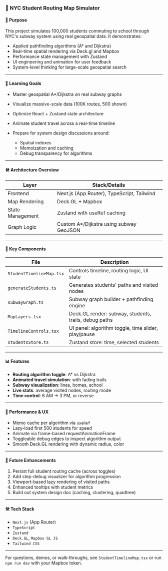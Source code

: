 ### 📘 NYC Student Routing Map Simulator

#### 🌟 Purpose

This project simulates 100,000 students commuting to school through NYC's subway system using real geospatial data. It demonstrates:

* Applied pathfinding algorithms (A\* and Dijkstra)
* Real-time spatial rendering via Deck.gl and Mapbox
* Performance state management with Zustand
* UI engineering and animation for user feedback
* System-level thinking for large-scale geospatial search

---

#### 🧠 Learning Goals

* Master geospatial A\*/Dijkstra on real subway graphs
* Visualize massive-scale data (100K routes, 500 shown)
* Optimize React + Zustand state architecture
* Animate student travel across a real-time timeline
* Prepare for system design discussions around:

  * Spatial indexes
  * Memoization and caching
  * Debug transparency for algorithms

---

#### 🛠️ Architecture Overview

| Layer            | Stack/Details                              |
| ---------------- | ------------------------------------------ |
| Frontend         | Next.js (App Router), TypeScript, Tailwind |
| Map Rendering    | Deck.GL + Mapbox                           |
| State Management | Zustand with useRef caching                |
| Graph Logic      | Custom A\*/Dijkstra using subway GeoJSON   |

---

#### 📂 Key Components

| File                     | Description                                           |
| ------------------------ | ----------------------------------------------------- |
| `StudentTimelineMap.tsx` | Controls timeline, routing logic, UI state            |
| `generateStudents.ts`    | Generates students' paths and visited nodes           |
| `subwayGraph.ts`         | Subway graph builder + pathfinding engine             |
| `MapLayers.tsx`          | Deck.GL render: subway, students, trails, debug paths |
| `TimelineControls.tsx`   | UI panel: algorithm toggle, time slider, play/pause   |
| `studentsStore.ts`       | Zustand store: time, selected students                |

---

#### 📊 Features

* **Routing algorithm toggle**: A\* vs Dijkstra
* **Animated travel simulation**: with fading trails
* **Subway visualization**: lines, homes, school
* **Live stats**: average visited nodes, routing mode
* **Time control**: 6 AM → 3 PM, or reverse

---

#### 🚀 Performance & UX

* Memo cache per algorithm via `useRef`
* Lazy-load first 500 students for speed
* Animate via frame-based requestAnimationFrame
* Toggleable debug edges to inspect algorithm output
* Smooth Deck.GL rendering with dynamic radius, color

---

#### 🔬 Future Enhancements

1. Persist full student routing cache (across toggles)
2. Add step-debug visualizer for algorithm progression
3. Viewport-based lazy rendering of visited paths
4. Enhanced tooltips with student metrics
5. Build out system design doc (caching, clustering, quadtree)

---

#### 🛠️ Tech Stack

* `Next.js` (App Router)
* `TypeScript`
* `Zustand`
* `Deck.GL`, `Mapbox GL JS`
* `Tailwind CSS`

---

For questions, demos, or walk-throughs, see `StudentTimelineMap.tsx` or run `npm run dev` with your Mapbox token. 
